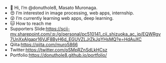 - 🍩 Hi, I’m @donuthole8, Masato Muronaga.
- 😍 I’m interested in image processing, web apps, internship.
- 😜 I’m currently learning web apps, deep learning.
- 🐱 How to reach me 
- Supporters Slide:https://scii-my.sharepoint.com/:p:/g/personal/pc510141_cii_shizuoka_ac_jp/EQWRgv7UnXxAlgapr16VJF8ByH6d_EGUVZLJrZkJqYHsMQ?e=HdAuXC
- Qiita:https://qiita.com/muro5866
- Twitter:https://twitter.com/pSMpRZnSdLkHCsz
- Portfolio:https://donuthole8.github.io/portfolio/

<!---
donuthole8/donuthole8 is a ✨ special ✨ repository because its `README.md` (this file) appears on your GitHub profile.
You can click the Preview link to take a look at your changes.
--->

